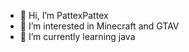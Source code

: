 - 👋 Hi, I’m PattexPattex
- 👀 I’m interested in Minecraft and GTAV
- 🌱 I’m currently learning java

<!---
PattexPattex/PattexPattex is a ✨ special ✨ repository because its `README.md` (this file) appears on your GitHub profile.
You can click the Preview link to take a look at your changes.
--->
